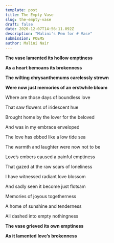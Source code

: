 ```yaml
---
template: post
title: The Empty Vase
slug: the-empty-vase
draft: false
date: 2020-12-07T14:56:11.092Z
description: "Malini's Pem for # Vase"
submission: POEMS
author: Malini Nair
---
```

**The vase lamented its hollow emptiness** 


**As a heart bemoans its brokenness** 


**The wilting chrysanthemums carelessly strewn**


**Were now just memories of an erstwhile bloom** 


Where are those days of boundless love 


That saw flowers of iridescent hue 


Brought home by the lover for the beloved


And was in my embrace enveloped 





The love has ebbed like a low tide sea


The warmth and laughter were now not to be


Love’s embers caused a painful emptiness 


That gazed at the raw scars of loneliness

I have witnessed radiant love blossom


And sadly seen it become just flotsam


Memories of joyous togetherness 


A home of sunshine and tenderness


All dashed into empty nothingness 

**The vase grieved its own emptiness** 


**As it lamented love’s brokenness**
